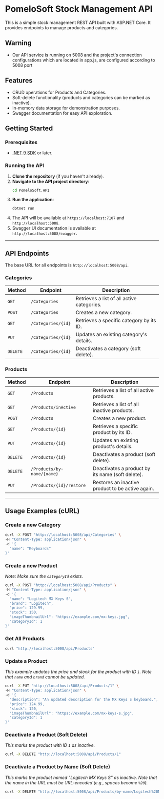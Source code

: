 # PomeloSoft Stock Management API

This is a simple stock management REST API built with ASP.NET Core. It provides endpoints to manage products and categories.

## Warning

-   Our API service is running on 5008 and the project's connection configurations which are located in app.js, 
are configured according to 5008 port


## Features

-   CRUD operations for Products and Categories.
-   Soft-delete functionality (products and categories can be marked as inactive).
-   In-memory data storage for demonstration purposes.
-   Swagger documentation for easy API exploration.

## Getting Started

### Prerequisites

-   [.NET 9 SDK](https://dotnet.microsoft.com/download/dotnet/9.0) or later.

### Running the API

1.  **Clone the repository** (if you haven't already).
2.  **Navigate to the API project directory**:
    ```bash
    cd PomeloSoft.API
    ```
3.  **Run the application**:
    ```bash
    dotnet run
    ```
4.  The API will be available at `https://localhost:7107` and `http://localhost:5008`.
5.  Swagger UI documentation is available at `http://localhost:5008/swagger`.

---

## API Endpoints

The base URL for all endpoints is `http://localhost:5008/api`.

### Categories

| Method | Endpoint                  | Description                                       |
| ------ | ------------------------- | ------------------------------------------------- |
| `GET`  | `/Categories`             | Retrieves a list of all active categories.        |
| `POST` | `/Categories`             | Creates a new category.                           |
| `GET`  | `/Categories/{id}`        | Retrieves a specific category by its ID.          |
| `PUT`  | `/Categories/{id}`        | Updates an existing category's details.           |
| `DELETE`| `/Categories/{id}`        | Deactivates a category (soft delete).             |

### Products

| Method | Endpoint                  | Description                                       |
| ------ | ------------------------- | ------------------------------------------------- |
| `GET`  | `/Products`               | Retrieves a list of all active products.          |
| `GET`  | `/Products/inActive`      | Retrieves a list of all inactive products.        |
| `POST` | `/Products`               | Creates a new product.                            |
| `GET`  | `/Products/{id}`          | Retrieves a specific product by its ID.           |
| `PUT`  | `/Products/{id}`          | Updates an existing product's details.            |
| `DELETE`| `/Products/{id}`          | Deactivates a product (soft delete).              |
| `DELETE`| `/Products/by-name/{name}`| Deactivates a product by its name (soft delete).  |
| `PUT`  | `/Products/{id}/restore`  | Restores an inactive product to be active again.  |

---

## Usage Examples (cURL)

### Create a new Category

```bash
curl -X POST "http://localhost:5008/api/Categories" \
-H "Content-Type: application/json" \
-d '{
  "name": "Keyboards"
}'
```

### Create a new Product

*Note: Make sure the `categoryId` exists.*

```bash
curl -X POST "http://localhost:5008/api/Products" \
-H "Content-Type: application/json" \
-d '{
  "name": "Logitech MX Keys S",
  "brand": "Logitech",
  "price": 129.99,
  "stock": 150,
  "imageThumbnailUrl": "https://example.com/mx-keys.jpg",
  "categoryId": 1
}'
```

### Get All Products

```bash
curl "http://localhost:5008/api/Products"
```

### Update a Product

*This example updates the price and stock for the product with ID `1`. Note that `name` and `brand` cannot be updated.*

```bash
curl -X PUT "http://localhost:5008/api/Products/1" \
-H "Content-Type: application/json" \
-d '{
  "description": "An updated description for the MX Keys S keyboard.",
  "price": 124.99,
  "stock": 120,
  "imageThumbnailUrl": "https://example.com/mx-keys-s.jpg",
  "categoryId": 1
}'
```

### Deactivate a Product (Soft Delete)

*This marks the product with ID `1` as inactive.*

```bash
curl -X DELETE "http://localhost:5008/api/Products/1"
```

### Deactivate a Product by Name (Soft Delete)

*This marks the product named "Logitech MX Keys S" as inactive. Note that the name in the URL must be URL-encoded (e.g., spaces become `%20`).*

```bash
curl -X DELETE "http://localhost:5008/api/Products/by-name/Logitech%20MX%20Keys%20S"
``` 